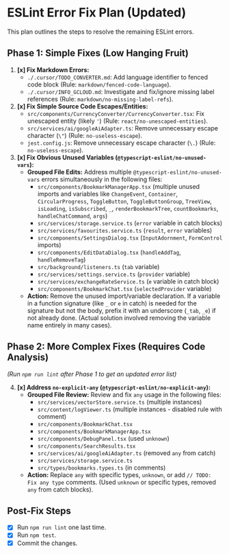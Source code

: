 # ESLint Error Fix Plan (Updated)

This plan outlines the steps to resolve the remaining ESLint errors.

## Phase 1: Simple Fixes (Low Hanging Fruit)

1.  **[x] Fix Markdown Errors:**
    *   `./.cursor/TODO_CONVERTER.md`: Add language identifier to fenced code block (Rule: `markdown/fenced-code-language`).
    *   `./.cursor/INFO_GCLOUD.md`: Investigate and fix/ignore missing label references (Rule: `markdown/no-missing-label-refs`).
2.  **[x] Fix Simple Source Code Escapes/Entities:**
    *   `src/components/CurrencyConverter/CurrencyConverter.tsx`: Fix unescaped entity (likely `'`) (Rule: `react/no-unescaped-entities`).
    *   `src/services/ai/googleAiAdapter.ts`: Remove unnecessary escape character (`\"`) (Rule: `no-useless-escape`).
    *   `jest.config.js`: Remove unnecessary escape character (`\.`) (Rule: `no-useless-escape`).
3.  **[x] Fix Obvious Unused Variables (`@typescript-eslint/no-unused-vars`):**
    *   **Grouped File Edits:** Address multiple `@typescript-eslint/no-unused-vars` errors simultaneously in the following files:
        *   `src/components/BookmarkManagerApp.tsx` (multiple unused imports and variables like `ChangeEvent`, `Container`, `CircularProgress`, `ToggleButton`, `ToggleButtonGroup`, `TreeView`, `isLoading`, `isSubscribed`, `_`, `renderBookmarkTree`, `countBookmarks`, `handleChatCommand`, `args`)
        *   `src/services/storage.service.ts` (`error` variable in catch blocks)
        *   `src/services/favourites.service.ts` (`result`, `error` variables)
        *   `src/components/SettingsDialog.tsx` (`InputAdornment`, `FormControl` imports)
        *   `src/components/EditDataDialog.tsx` (`handleAddTag`, `handleRemoveTag`)
        *   `src/background/listeners.ts` (`tab` variable)
        *   `src/services/settings.service.ts` (`provider` variable)
        *   `src/services/exchangeRateService.ts` (`e` variable in catch block)
        *   `src/components/BookmarkChat.tsx` (`selectedProvider` variable)
    *   **Action:** Remove the unused import/variable declaration. If a variable in a function signature (like `_` or `e` in catch) is needed for the signature but not the body, prefix it with an underscore (`_tab`, `_e`) if not already done. (Actual solution involved removing the variable name entirely in many cases).

## Phase 2: More Complex Fixes (Requires Code Analysis)

*(Run `npm run lint` after Phase 1 to get an updated error list)*

4.  **[x] Address `no-explicit-any` (`@typescript-eslint/no-explicit-any`):**
    *   **Grouped File Review:** Review and fix `any` usage in the following files:
        *   `src/services/vectorStore.service.ts` (multiple instances)
        *   `src/content/logViewer.ts` (multiple instances - disabled rule with comment)
        *   `src/components/BookmarkChat.tsx`
        *   `src/components/BookmarkManagerApp.tsx`
        *   `src/components/DebugPanel.tsx` (used `unknown`)
        *   `src/components/SearchResults.tsx`
        *   `src/services/ai/googleAiAdapter.ts` (removed `any` from catch)
        *   `src/services/storage.service.ts`
        *   `src/types/bookmarks.types.ts` (in comments)
    *   **Action:** Replace `any` with specific types, `unknown`, or add `// TODO: Fix any type` comments. (Used `unknown` or specific types, removed `any` from catch blocks).

## Post-Fix Steps

*   [x] Run `npm run lint` one last time.
*   [x] Run `npm test`.
*   [x] Commit the changes. 